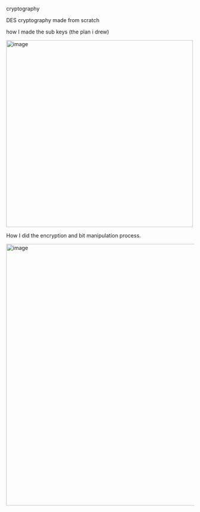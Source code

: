cryptography

DES cryptography made from scratch

how I made the sub keys (the plan i drew)

<img width="500" alt="image" src="https://github.com/Vidacelinda/DES-cryptography/assets/87499194/2b2dfa77-33c9-43f1-8e82-1b8e73f56a2d">


How I did the encryption and bit manipulation process.

<img width="700" alt="image" src="https://github.com/Vidacelinda/DES-cryptography/assets/87499194/edec5bdd-9d3f-46a8-a471-7882b9c77b07">


